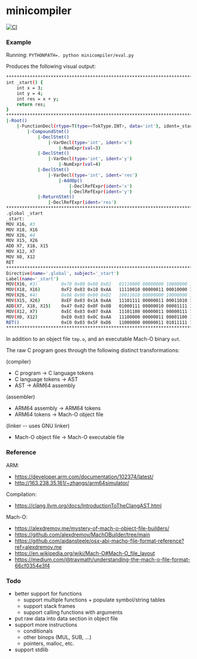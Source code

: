 # minicompiler

[![CI](https://github.com/markoelez/minicompiler/actions/workflows/ci.yaml/badge.svg)](https://github.com/markoelez/minicompiler/actions/workflows/ci.yaml)


### Example

Running: `PYTHONPATH=. python minicompiler/eval.py`

Produces the following visual output:

```sh
********************************************************************************
int _start() {
    int x = 3;
    int y = 4;
    int res = x + y;
    return res;
}
********************************************************************************
|-Root()
    |-FunctionDecl(rtype=T(type=<TokType.INT>, data='int'), ident=_start)
        |-CompoundStmt()
            |-DeclStmt()
                |-VarDecl(type='int', ident='x')
                    |-NumExpr(val=3)
            |-DeclStmt()
                |-VarDecl(type='int', ident='y')
                    |-NumExpr(val=4)
            |-DeclStmt()
                |-VarDecl(type='int', ident='res')
                    |-AddOp()
                        |-DeclRefExpr(ident='x')
                        |-DeclRefExpr(ident='y')
            |-ReturnStmt()
                |-DeclRefExpr(ident='res')
********************************************************************************
.global _start
_start:
MOV X16, #3
MOV X18, X16
MOV X26, #4
MOV X15, X26
ADD X7, X18, X15
MOV X12, X7
MOV X0, X12
RET
********************************************************************************
Directive(name='.global', subject='_start')
Label(name='_start')
MOV(X16, #3)         0x70 0x00 0x80 0xD2   01110000 00000000 10000000 11010010
MOV(X18, X16)        0xF2 0x03 0x10 0xAA   11110010 00000011 00010000 10101010
MOV(X26, #4)         0x9A 0x00 0x80 0xD2   10011010 00000000 10000000 11010010
MOV(X15, X26)        0xEF 0x03 0x1A 0xAA   11101111 00000011 00011010 10101010
ADD(X7, X18, X15)    0x47 0x02 0x0F 0x8B   01000111 00000010 00001111 10001011
MOV(X12, X7)         0xEC 0x03 0x07 0xAA   11101100 00000011 00000111 10101010
MOV(X0, X12)         0xE0 0x03 0x0C 0xAA   11100000 00000011 00001100 10101010
RET()                0xC0 0x03 0x5F 0xD6   11000000 00000011 01011111 11010110
********************************************************************************
```

In addition to an object file `tmp.o`, and an executable Mach-O binary `out`.

The raw C program goes through the following distinct transformations:

(compiler)
- C program -> C language tokens
- C language tokens -> AST
- AST -> ARM64 assembly

(assembler)
- ARM64 assembly -> ARM64 tokens
- ARM64 tokens -> Mach-O object file

(linker -- uses GNU linker)
- Mach-O object file -> Mach-O executable file

### Reference

ARM:
- https://developer.arm.com/documentation/102374/latest/
- http://163.238.35.161/~zhangs/arm64simulator/

Compilation:
- https://clang.llvm.org/docs/IntroductionToTheClangAST.html

Mach-O: 
- https://alexdremov.me/mystery-of-mach-o-object-file-builders/
- https://github.com/alexdremov/MachOBuilder/tree/main
- https://github.com/aidansteele/osx-abi-macho-file-format-reference?ref=alexdremov.me
- https://en.wikipedia.org/wiki/Mach-O#Mach-O_file_layout
- https://medium.com/@travmath/understanding-the-mach-o-file-format-66cf0354e3f4

### Todo
- better support for functions
    - support multiple functions + populate symbol/string tables
    - support stack frames
    - support calling functions with arguments
- put raw data into data section in object file
- support more instructions
    - conditionals
    - other binops (MUL, SUB, ...)
    - pointers, malloc, etc.
- support stdlib
